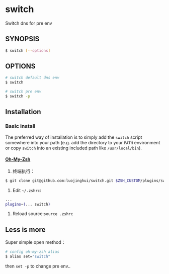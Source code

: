 # switch
Switch dns for pre env

## SYNOPSIS

```sh
$ switch [--options]
```

## OPTIONS

```sh
# switch default dns env
$ switch
```

```sh
# switch pre env
$ switch -p
```

## Installation

### Basic install

The preferred way of installation is to simply add the `switch` script
somewhere into your path (e.g. add the directory to your `PATH` environment
or copy `switch` into an existing included path like `/usr/local/bin`).

#### [Oh-My-Zsh](http://ohmyz.sh/)

1. 终端执行：
```bash
$ git clone git@github.com:luojinghui/switch.git $ZSH_CUSTOM/plugins/switch
```
1. Edit `~/.zshrc`:
  ```bash
  ...
  plugins=(... switch)
  ```
1. Reload source:`source .zshrc`


## Less is more
Super simple open method：

```sh
# config oh-my-zsh alias
$ alias set="switch"
```
then `set -p` to change pre env..